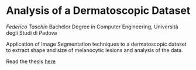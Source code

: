 # Analysis of a Dermatoscopic Dataset
*Federico Taschin*
Bachelor Degree in Computer Engineering, Università degli Studi di Padova

Application of Image Segmentation techniques to a dermatoscopic dataset to extract
shape and size of melanocytic lesions and analysis of the data.

Read the thesis [here](thesis.pdf)
